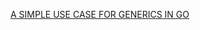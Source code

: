 [A SIMPLE USE CASE FOR GENERICS IN GO](https://engineering.kablamo.com.au/posts/2022/field-level-data-encryption-in-go)
